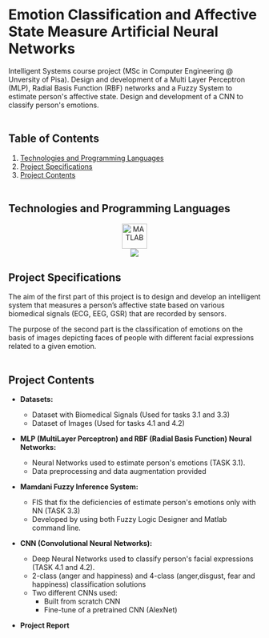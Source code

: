 # Emotion Classification and Affective State Measure Artificial Neural Networks
Intelligent Systems course project (MSc in Computer Engineering @ Unversity of Pisa). Design and development of a Multi Layer Perceptron (MLP), Radial Basis Function (RBF) networks and a Fuzzy System to estimate person's affective state. Design and development of a CNN to classify person's emotions.
</br></br>

## Table of Contents
1. [Technologies and Programming Languages](#technologies-and-programming-languages)
2. [Project Specifications](#project-specifications)
3. [Project Contents](#project-contents)
</br></br>

## Technologies and Programming Languages
<div align="center">
	<img width="50" src="https://user-images.githubusercontent.com/25181517/192106593-610ee31c-995e-4f24-b8e1-0f18eead6fae.png" alt="MATLAB" title="MATLAB"/>
	<br />
 	<img src="https://img.shields.io/badge/Matlab-FF6F00?style=for-the-badge&logo=tensorflow=white"/>
</div>


## Project Specifications
The aim of the first part of this project is to design and develop an intelligent system that measures a person’s affective state based on various biomedical signals (ECG, EEG, GSR) that are recorded by sensors.

The purpose of the second part is the classification of emotions on the basis of images depicting faces of people with different facial expressions related to a given emotion.
</br></br>

## Project Contents

+ **Datasets:**
  * Dataset with Biomedical Signals (Used for tasks 3.1 and 3.3)
  * Dataset of Images (Used for tasks 4.1 and 4.2)

+ **MLP (MultiLayer Perceptron) and RBF (Radial Basis Function) Neural Networks:**
  * Neural Networks used to estimate person's emotions (TASK 3.1).
  * Data preprocessing and data augmentation provided

+ **Mamdani Fuzzy Inference System:**
  * FIS that fix the deficiencies of estimate person's emotions only with NN (TASK 3.3)
  * Developed by using both Fuzzy Logic Designer and Matlab command line.

+ **CNN (Convolutional Neural Networks):**
  * Deep Neural Networks used to classify person's facial expressions (TASK 4.1 and 4.2).
  * 2-class (anger and happiness) and 4-class (anger,disgust, fear and happiness) classification solutions
  * Two different CNNs used:
    * Built from scratch CNN
    * Fine-tune of a pretrained CNN (AlexNet)

+ **Project Report**
